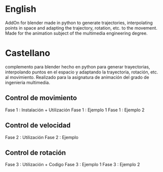# English
AddOn for blender made in python to generate trajectories, interpolating points in space and adapting the trajectory, rotation, etc. to the movement. Made for the animation subject of the multimedia engineering degree.

# Castellano
complemento para blender hecho en python para generar trayectorias, interpolando puntos en el espacio y adaptando la trayectoria, rotación, etc. al movimiento. Realizado para la asignatura de animación del grado de ingenieria multimedia.

## Control de movimiento

Fase 1 : Instalación + Utilización
Fase 1 : Ejemplo 1
Fase 1 : Ejemplo 2

## Control de velocidad

Fase 2 : Utilización
Fase 2 : Ejemplo

## Control de rotación

Fase 3 : Utilización + Codigo
Fase 3 : Ejemplo 1
Fase 3 : Ejemplo 2
